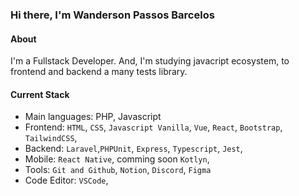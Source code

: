 ### Hi there, I'm Wanderson Passos Barcelos

#### About
I'm a Fullstack Developer. And, I'm studying javacript ecosystem, to frontend and backend a many tests library.

#### Current Stack
- Main languages: PHP, Javascript
- Frontend: `HTML`, `CSS`, `Javascript Vanilla`, `Vue`, `React`, `Bootstrap`, `TailwindCSS`,
- Backend: `Laravel`,`PHPUnit`, `Express`, `Typescript`, `Jest`,
- Mobile: `React Native`, comming soon `Kotlyn`,
- Tools: `Git and Github`, `Notion`, `Discord`, `Figma`
- Code Editor: `VSCode`,
